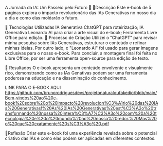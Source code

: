 A Jornada da IA: Um Passeio pelo Futuro 🌌
📒Descrição
Este e-book de 5 páginas explora o impacto revolucionário das IAs Generativas no nosso dia a dia e como elas moldarão o futuro.

🤖 Tecnologias Utilizadas
IA Generativa ChatGPT para roteirização;
IA Generativa Leonardo AI para criar a arte visual do e-book;
Ferramenta Livre Office para edição.
🧐 Processo de Criação
Utilizei o "ChatGPT" para revisar minha pesquisa sobre IAs Generativas, estruturar o conteúdo e refinar minhas ideias. Por outro lado, o "Leonardo AI" foi usado para gerar imagens exclusivas para o nosso e-book. Para concluir, a montagem final foi feita no Libre Office, por ser uma ferramenta open-source para edição de texto.

🚀 Resultados
O e-book apresenta um conteúdo envolvente e visualmente rico, demonstrando como as IAs Genativas podem ser uma ferramenta poderosa na educação e na disseminação do conhecimento.

LINK PARA O E-BOOK AQUI https://github.com/brunorodriguesdevs/projetonaturaloufakedio/blob/main/Bem-vindos%20ao%20e-book%20sobre%20o%20impacto%20revolucion%C3%A1rio%20das%20IAs%20Generativas!%20As%20IAs%20Generativas%20est%C3%A3o%20transformando%20nossa%20intera%C3%A7%C3%A3o%20com%20a%20tecnologia%20e%20o%20mundo%20ao%20nosso%20redor.%20Mas%20o%20que%20exatamente%20s%C3%A3o%20.pdf

💭Reflexão
Criar este e-book foi uma experiência revelada sobre o potencial criativo das IAs e como elas podem ser aplicadas em diferentes contextos.

